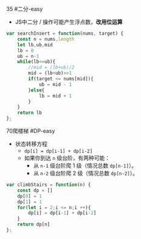 35 #二分-easy
- JS中二分 / 操作可能产生浮点数，**改用位运算**
```js
var searchInsert = function(nums, target) {
    const n = nums.length
    let lb,ub,mid
    lb = 0
    ub = n-1
    while(lb<=ub){
        //mid = (lb+ub)/2
        mid = (lb+ub)>>1
        if(target <= nums[mid]){
            ub = mid - 1
        }else{
            lb = mid + 1
        }
    }
    return lb
};
```

70爬楼梯 #DP-easy
- 状态转移方程
	- `dp[i] = dp[i-1] + dp[i-2]`
	- 如果你到达 `n` 级台阶，有两种可能：
		- 从 `n-1` 级台阶爬 1 级（情况总数 `dp[n-1]`）。 
		- 从 `n-2` 级台阶爬 2 级（情况总数 `dp[n-2]`）。
```js
var climbStairs = function(n) {
    const dp = []
    dp[0] = 1
    dp[1] = 1
    for(let i = 2;i <= n;i ++){
        dp[i] = dp[i-1] + dp[i-2]
    }
    return dp[n]
};
```